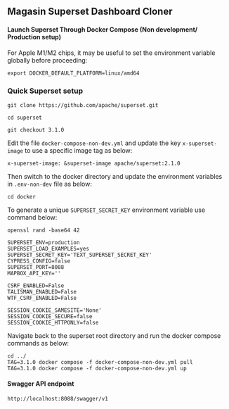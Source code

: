 ## Magasin Superset Dashboard Cloner
#### Launch Superset Through Docker Compose (Non development/ Production setup)

For Apple M1/M2 chips, it may be useful to set the environment variable globally before proceeding:
```
export DOCKER_DEFAULT_PLATFORM=linux/amd64
```

### Quick Superset setup
```
git clone https://github.com/apache/superset.git

cd superset

git checkout 3.1.0
```
Edit the file ```docker-compose-non-dev.yml``` and update the key ```x-superset-image``` to use a specific image tag as below:

```
x-superset-image: &superset-image apache/superset:2.1.0
```
Then switch to the docker directory and update the environment variables in ```.env-non-dev``` file as below:

```
cd docker
```

To generate a unique ```SUPERSET_SECRET_KEY``` environment variable use command below:
```
openssl rand -base64 42
```
```
SUPERSET_ENV=production
SUPERSET_LOAD_EXAMPLES=yes
SUPERSET_SECRET_KEY='TEXT_SUPERSET_SECRET_KEY'
CYPRESS_CONFIG=false
SUPERSET_PORT=8088
MAPBOX_API_KEY=''

CSRF_ENABLED=False
TALISMAN_ENABLED=False
WTF_CSRF_ENABLED=False

SESSION_COOKIE_SAMESITE='None'
SESSION_COOKIE_SECURE=false 
SESSION_COOKIE_HTTPONLY=false
```



Navigate back to the superset root directory and run the docker compose commands as below:
```
cd ../
TAG=3.1.0 docker compose -f docker-compose-non-dev.yml pull
TAG=3.1.0 docker compose -f docker-compose-non-dev.yml up
```

#### Swagger API endpoint
```
http://localhost:8088/swagger/v1
```

